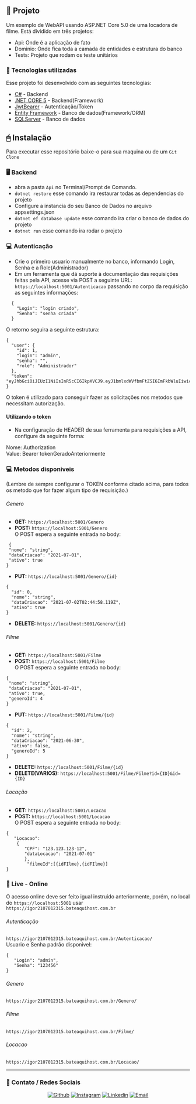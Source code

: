 ## 📝 Projeto
Um exemplo de WebAPI usando ASP.NET Core 5.0 de uma locadora de filme. Está dividido em três projetos:
- Api: Onde é a aplicação de fato
- Dominio: Onde fica toda a camada de entidades e estrutura do banco 
- Tests: Projeto que rodam os teste unitários

### 🚀 Tecnologias utilizadas
Esse projeto foi desenvolvido com as seguintes tecnologias:
- [C#](https://docs.microsoft.com/pt-br/dotnet/csharp/) - Backend
- [.NET CORE 5](https://docs.microsoft.com/pt-br/aspnet/core/?view=aspnetcore-5.0) - Backend(Framework)
- [JwtBearer](https://docs.microsoft.com/pt-br/dotnet/api/microsoft.aspnetcore.authentication.jwtbearer?view=aspnetcore-5.0) - Autenticação/Token
- [Entity Framework](https://docs.microsoft.com/pt-br/ef/) - Banco de dados(Framework/ORM)
- [SQLServer](https://docs.microsoft.com/pt-br/sql/sql-server/?view=sql-server-ver15) - Banco de dados

## 🖱 Instalação 

Para executar esse repositório baixe-o para sua maquina ou de um `Git Clone`

### 🖥 Backend 

- abra a pasta `Api` no Terminal/Prompt de Comando.
- `dotnet restore` esse comando ira restaurar todas as dependencias do projeto
- Configure a instancia do seu Banco de Dados no arquivo appsettings.json
- `dotnet ef database update` esse comando ira criar o banco de dados do projeto
- `dotnet run` esse comando ira rodar o projeto

### 💻 Autenticação

- Crie o primeiro usuario manualmente no banco, informando Login, Senha e a Role(Administrador)
- Em um ferramenta que dá suporte à documentação das requisições feitas pela API, acesse via POST a seguinte URL: `https://localhost:5001/Autenticacao` passando no corpo da requisição as seguintes informações:

```
  {
    "Login": "login criado",
    "Senha": "senha criada"
  }
```
O retorno seguira a seguinte estrutura:
```
{
  "user": {
    "id": 1,
    "login": "admin",
    "senha": "",
    "role": "Administrador"
  },
  "token": "eyJhbGciOiJIUzI1NiIsInR5cCI6IkpXVCJ9.eyJ1bmlxdWVfbmFtZSI6ImFkbWluIiwicm9sZSI6IkFkbWluaXN0cmFkb3IiLCJuYmYiOjE2MjUxODMyNTEsImV4cCI6MTYyNTE5MDQ1MSwiaWF0IjoxNjI1MTgzMjUxfQ.zMg8qZE5wrM101_OfVW8LLBBKUyzsZKjEt3nk8525Uw"
}
```
O token é utilizado para conseguir fazer as solicitações nos metodos que necessitam autorização.

#### Utilizando o token
- Na configuração de HEADER de sua ferramenta para requisições a API, configure da seguinte forma:

 Nome: Authorization  
 Value: Bearer tokenGeradoAnteriormente
 
 ### 💻 Metodos disponiveis
 (Lembre de sempre configurar o TOKEN conforme citado acima, para todos os metodo que for fazer algum tipo de requisição.)  
 
 ###### Genero
 - **GET:** `https://localhost:5001/Genero`
 - **POST:** `https://localhost:5001/Genero`  
 O POST espera a seguinte entrada no body:  
 ```
  {
  "nome": "string",
  "dataCriacao": "2021-07-01",
  "ativo": true
}
```
- **PUT:** `https://localhost:5001/Genero/{id}`  
```
{
  "id": 0,
  "nome": "string",
  "dataCriacao": "2021-07-02T02:44:58.119Z",
  "ativo": true
}
```
- **DELETE:** `https://localhost:5001/Genero/{id}`

###### Filme
 - **GET:** `https://localhost:5001/Filme`
 - **POST:** `https://localhost:5001/Filme`  
 O POST espera a seguinte entrada no body:  
 ```
{
  "nome": "string",
  "dataCriacao": "2021-07-01",
  "ativo": true,
  "generoId": 4
}
```
- **PUT:** `https://localhost:5001/Filme/{id}`  
```
{
  "id": 2,
  "nome": "string",
  "dataCriacao": "2021-06-30",
  "ativo": false,
  "generoId": 5
}
```
- **DELETE:** `https://localhost:5001/Filme/{id}`
- **DELETE(VARIOS):** `https://localhost:5001/Filme/Filme?id={ID}&id={ID}`

###### Locação
 - **GET:** `https://localhost:5001/Locacao`
 - **POST:** `https://localhost:5001/Locacao`  
 O POST espera a seguinte entrada no body:  
 ```
{
	"Locacao":
	 {
		"CPF": "123.123.123-12",
		"dataLocacao": "2021-07-01"
		},
		 "filmeId":[{idFIlme},{idFIlme}]
}
```
 ### 🚀 Live - Online
 O acesso online deve ser feito igual instruido anteriormente, porém, no local do  `https://localhost:5001` usar  `https://igor2107012315.bateaquihost.com.br`
###### Autenticação
`https://igor2107012315.bateaquihost.com.br/Autenticacao/`  
Usuario e Senha padrão disponivel:
 ```
{
	"Login": "admin",
	"Senha": "123456"
}
```
###### Genero
`https://igor2107012315.bateaquihost.com.br/Genero/`
###### Filme
`https://igor2107012315.bateaquihost.com.br/Filme/`
###### Locacao
`https://igor2107012315.bateaquihost.com.br/Locacao/`
<hr>

### 📱 Contato / Redes Sociais 

<p align="center">
   <a href="https://github.com/igormarcante" target="_blank" >
    <img alt="Github" src="https://img.shields.io/badge/Github--%23F8952D?style=social&logo=github"></a> 
  
  <a href="https://instagram.com/igormarcante" target="_blank" >
    <img alt="Instagram" src="https://img.shields.io/badge/Instagram--%23F8952D?style=social&logo=instagram"></a> 
  
  <a href="https://www.linkedin.com/in/igor-marcante-85ab1190/" target="_blank" >
    <img alt="Linkedin" src="https://img.shields.io/badge/Linkedin--%23F8952D?style=social&logo=linkedin"></a> 
  
  <a href="mailto:igormarcante@gmail.com" target="_blank" >
    <img alt="Email" src="https://img.shields.io/badge/Email--%23F8952D?style=social&logo=gmail"></a> 
</p>

